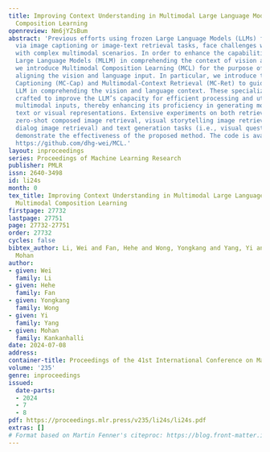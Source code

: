 ```yaml
---
title: Improving Context Understanding in Multimodal Large Language Models via Multimodal
  Composition Learning
openreview: Nm6jYZsBum
abstract: 'Previous efforts using frozen Large Language Models (LLMs) for visual understanding,
  via image captioning or image-text retrieval tasks, face challenges when dealing
  with complex multimodal scenarios. In order to enhance the capabilities of Multimodal
  Large Language Models (MLLM) in comprehending the context of vision and language,
  we introduce Multimodal Composition Learning (MCL) for the purpose of mapping or
  aligning the vision and language input. In particular, we introduce two tasks: Multimodal-Context
  Captioning (MC-Cap) and Multimodal-Context Retrieval (MC-Ret) to guide a frozen
  LLM in comprehending the vision and language context. These specialized tasks are
  crafted to improve the LLM’s capacity for efficient processing and utilization of
  multimodal inputs, thereby enhancing its proficiency in generating more accurate
  text or visual representations. Extensive experiments on both retrieval tasks (i.e.,
  zero-shot composed image retrieval, visual storytelling image retrieval and visual
  dialog image retrieval) and text generation tasks (i.e., visual question answering)
  demonstrate the effectiveness of the proposed method. The code is available at:
  https://github.com/dhg-wei/MCL.'
layout: inproceedings
series: Proceedings of Machine Learning Research
publisher: PMLR
issn: 2640-3498
id: li24s
month: 0
tex_title: Improving Context Understanding in Multimodal Large Language Models via
  Multimodal Composition Learning
firstpage: 27732
lastpage: 27751
page: 27732-27751
order: 27732
cycles: false
bibtex_author: Li, Wei and Fan, Hehe and Wong, Yongkang and Yang, Yi and Kankanhalli,
  Mohan
author:
- given: Wei
  family: Li
- given: Hehe
  family: Fan
- given: Yongkang
  family: Wong
- given: Yi
  family: Yang
- given: Mohan
  family: Kankanhalli
date: 2024-07-08
address:
container-title: Proceedings of the 41st International Conference on Machine Learning
volume: '235'
genre: inproceedings
issued:
  date-parts:
  - 2024
  - 7
  - 8
pdf: https://proceedings.mlr.press/v235/li24s/li24s.pdf
extras: []
# Format based on Martin Fenner's citeproc: https://blog.front-matter.io/posts/citeproc-yaml-for-bibliographies/
---
```

